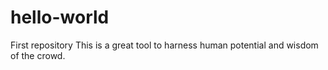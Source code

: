 # hello-world
First repository
This is a great tool to harness human potential and wisdom of the crowd.

